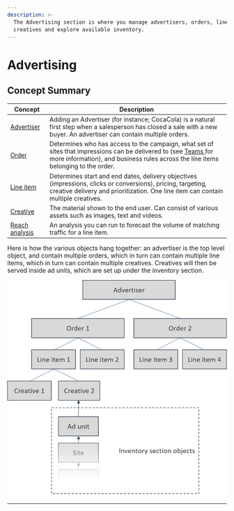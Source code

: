 ```yaml
---
description: >-
  The Advertising section is where you manage advertisers, orders, line items,
  creatives and explore available inventory.
---
```


# Advertising

## Concept Summary

| Concept                             | Description                                                                                                                                                                                                             |
| ----------------------------------- | ----------------------------------------------------------------------------------------------------------------------------------------------------------------------------------------------------------------------- |
| [Advertiser](advertisers.md)        | Adding an Advertiser (for instance; CocaCola) is a natural first step when a salesperson has closed a sale with a new buyer. An advertiser can contain multiple orders.                                                 |
| [Order](orders.md)                  | Determines who has access to the campaign, what set of sites that impressions can be delivered to (see [Teams ](../admin/#teams)for more information), and business rules across the line items belonging to the order. |
| [Line item](line-items.md)          | Determines start and end dates, delivery objectives (impressions, clicks or conversions), pricing, targeting, creative delivery and prioritization. One line item can contain multiple creatives.                       |
| [Creative](creatives.md)            | The material shown to the end user. Can consist of various assets such as images, text and videos.                                                                                                                      |
| [Reach analysis](reach-analysis.md) | An analysis you can run to forecast the volume of matching traffic for a line item.                                                                                                                                     |

Here is how the various objects hang together: an advertiser is the top level object, and contain multiple orders, which in turn can contain multiple line items, which in turn can contain multiple creatives. Creatives will then be served inside ad units, which are set up under the inventory section. 

![The hierarchy of the objects under Advertising, and how the connect to ad units. ](../../../.gitbook/assets/advertising-hierarchy.png)

****
